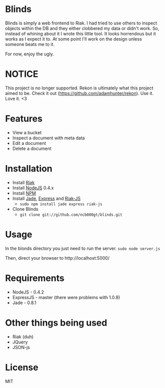 Blinds
========

Blinds is simply a web frontend to Riak. I had tried to use others to inspect objects within the DB and they either clobbered my data or didn't work. So, instead of whining about it I wrote this little tool. It looks horrendous but it works as I expect it to. At some point I'll work on the design unless someone beats me to it.

For now, enjoy the ugly.


# NOTICE #

This project is no longer supported. Rekon is ultimately what this project aimed to be. Check it out (https://github.com/adamhunter/rekon). Use it. Love it. <3


Features
========

* View a bucket
* Inspect a document with meta data
* Edit a document
* Delete a document


Installation
========

* Install [Riak](http://www.basho.com/products_riak_overview.php)
* Install [NodeJS](http://www.nodejs.org) 0.4.x
* Install [NPM](http://www.npmjs.org)
* Install [Jade](http://jade-lang.com), [Express](http://expressjs.com) and [Riak-JS](http://www.riakjs.com)
  * `sudo npm install jade express riak-js`
* Clone Blinds
  * `git clone git://github.com/ncb000gt/blinds.git`


Usage
========

In the blonds directory you just need to run the server.
`sudo node server.js`

Then, direct your browser to http://localhost:5000/


Requirements
========

* NodeJS - 0.4.2
* ExpressJS - master (there were problems with 1.0.8)
* Jade - 0.8.1


Other things being used
========

* Riak (duh)
* JQuery
* JSON-js


License
========

MIT
